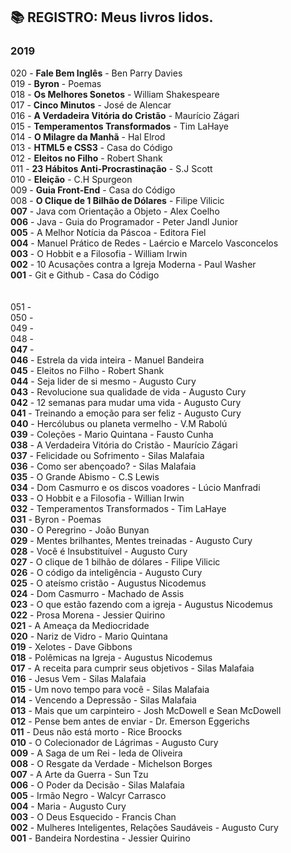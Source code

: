 ## :books: REGISTRO: Meus livros lidos.
### 2019

020 - **Fale Bem Inglês** - Ben Parry Davies</br>
019 - **Byron** - Poemas</br>
018 - **Os Melhores Sonetos** - William Shakespeare</br>
017 - **Cinco Minutos** - José de Alencar</br>
016 - **A Verdadeira Vitória do Cristão** - Maurício Zágari</br>
015 - **Temperamentos Transformados** - Tim LaHaye</br>
014 - **O Milagre da Manhã** - Hal Elrod</br>
013 - **HTML5 e CSS3** - Casa do Código</br>
012 - **Eleitos no Filho** - Robert Shank</br>
011 - **23 Hábitos Anti-Procrastinação** - S.J Scott</br>
010 - **Eleição** - C.H Spurgeon</br>
009 - **Guia Front-End** - Casa do Código</br>
008 - **O Clique de 1 Bilhão de Dólares** - Filipe Vilicic</br>
**007** - Java com Orientação a Objeto - Alex Coelho</br>
**006** - Java - Guia do Programador - Peter Jandl Junior</br>
**005** - A Melhor Notícia da Páscoa - Editora Fiel</br>
**004** - Manuel Prático de Redes -  Laércio e Marcelo Vasconcelos</br>
**003** - O Hobbit e a Filosofia - William Irwin</br>
**002** - 10 Acusações contra a Igreja Moderna - Paul Washer</br>
**001** - Git e Github - Casa do Código</br>
</br>
</br>
051 - </br>
050 - </br>
049 - </br>
048 - </br>
**047** - </br>
**046** - Estrela da vida inteira - Manuel Bandeira</br>
**045** - Eleitos no Filho - Robert Shank</br>
**044** - Seja lider de si mesmo - Augusto Cury</br>
**043** - Revolucione sua qualidade de vida - Augusto Cury</br>
**042** - 12 semanas para mudar uma vida - Augusto Cury</br>
**041** - Treinando a emoção para ser feliz - Augusto Cury</br>
**040** - Hercólubus ou planeta vermelho - V.M Rabolú</br>
**039** - Coleções - Mario Quintana - Fausto Cunha</br>
**038** - A Verdadeira Vitória do Cristão - Maurício Zágari</br>
**037** - Felicidade ou Sofrimento - Silas Malafaia</br>
**036** - Como ser abençoado? - Silas Malafaia</br>
**035** - O Grande Abismo - C.S Lewis</br>
**034** - Dom Casmurro e os discos voadores - Lúcio Manfradi</br>
**033** - O Hobbit e a Filosofia - Willian Irwin</br>
**032** - Temperamentos Transformados - Tim LaHaye</br>
**031** - Byron - Poemas</br>
**030** - O Peregrino - João Bunyan</br>
**029** - Mentes brilhantes, Mentes treinadas - Augusto Cury</br>
**028** - Você é Insubstituível - Augusto Cury</br>
**027** - O clique de 1 bilhão de dólares - Filipe Vilicic</br>
**026** - O código da inteligência - Augusto Cury</br>
**025** - O ateísmo cristão - Augustus Nicodemus</br>
**024** - Dom Casmurro - Machado de Assis</br>
**023** - O que estão fazendo com a igreja - Augustus Nicodemus</br>
**022** - Prosa Morena - Jessier Quirino</br>
**021** - A Ameaça da Mediocridade</br>
**020** - Nariz de Vidro - Mario Quintana</br>
**019** - Xelotes - Dave Gibbons</br>
**018** - Polêmicas na Igreja - Augustus Nicodemus</br>
**017** - A receita para cumprir seus objetivos - Silas Malafaia</br>
**016** - Jesus Vem - Silas Malafaia</br>
**015** - Um novo tempo para você - Silas Malafaia</br>
**014** - Vencendo a Depressão - Silas Malafaia</br>
**013** - Mais que um carpinteiro - Josh McDowell e Sean McDowell</br>
**012** - Pense bem antes de enviar - Dr. Emerson Eggerichs</br>
**011** - Deus não está morto - Rice Broocks</br>
**010** - O Colecionador de Lágrimas - Augusto Cury</br>
**009** - A Saga de um Rei - Ieda de Oliveira</br>
**008** - O Resgate da Verdade - Michelson Borges</br>
**007** - A Arte da Guerra - Sun Tzu</br>
**006** - O Poder da Decisão - Silas Malafaia</br>
**005** - Irmão Negro - Walcyr Carrasco</br>
**004** - Maria - Augusto Cury</br>
**003** - O Deus Esquecido - Francis Chan</br>
**002** - Mulheres Inteligentes, Relações Saudáveis - Augusto Cury</br>
**001** - Bandeira Nordestina - Jessier Quirino</br>
